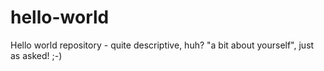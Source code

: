 # hello-world
Hello world repository - quite descriptive, huh?
"a bit about yourself", just as asked! ;-)
